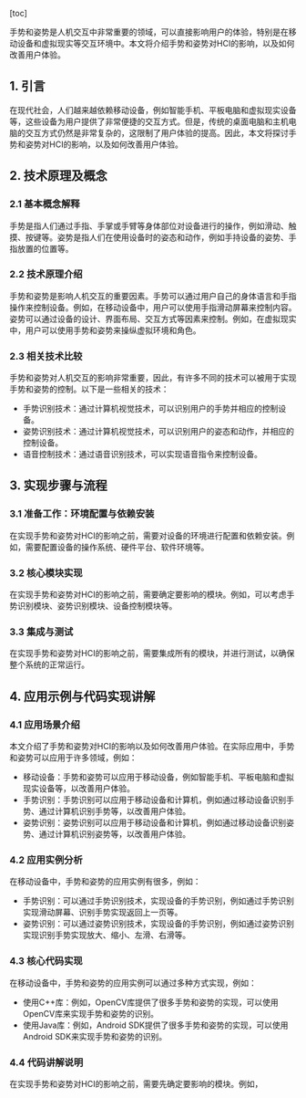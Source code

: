 
[toc]                    
                
                
手势和姿势是人机交互中非常重要的领域，可以直接影响用户的体验，特别是在移动设备和虚拟现实等交互环境中。本文将介绍手势和姿势对HCI的影响，以及如何改善用户体验。

## 1. 引言

在现代社会，人们越来越依赖移动设备，例如智能手机、平板电脑和虚拟现实设备等，这些设备为用户提供了非常便捷的交互方式。但是，传统的桌面电脑和主机电脑的交互方式仍然是非常复杂的，这限制了用户体验的提高。因此，本文将探讨手势和姿势对HCI的影响，以及如何改善用户体验。

## 2. 技术原理及概念

### 2.1 基本概念解释

手势是指人们通过手指、手掌或手臂等身体部位对设备进行的操作，例如滑动、触摸、按键等。姿势是指人们在使用设备时的姿态和动作，例如手持设备的姿势、手指放置的位置等。

### 2.2 技术原理介绍

手势和姿势是影响人机交互的重要因素。手势可以通过用户自己的身体语言和手指操作来控制设备。例如，在移动设备中，用户可以使用手指滑动屏幕来控制内容。姿势可以通过设备的设计、界面布局、交互方式等因素来控制。例如，在虚拟现实中，用户可以使用手势和姿势来操纵虚拟环境和角色。

### 2.3 相关技术比较

手势和姿势对人机交互的影响非常重要，因此，有许多不同的技术可以被用于实现手势和姿势的控制。以下是一些相关的技术：

- 手势识别技术：通过计算机视觉技术，可以识别用户的手势并相应的控制设备。
- 姿势识别技术：通过计算机视觉技术，可以识别用户的姿态和动作，并相应的控制设备。
- 语音控制技术：通过语音识别技术，可以实现语音指令来控制设备。

## 3. 实现步骤与流程

### 3.1 准备工作：环境配置与依赖安装

在实现手势和姿势对HCI的影响之前，需要对设备的环境进行配置和依赖安装。例如，需要配置设备的操作系统、硬件平台、软件环境等。

### 3.2 核心模块实现

在实现手势和姿势对HCI的影响之前，需要确定要影响的模块。例如，可以考虑手势识别模块、姿势识别模块、设备控制模块等。

### 3.3 集成与测试

在实现手势和姿势对HCI的影响之前，需要集成所有的模块，并进行测试，以确保整个系统的正常运行。

## 4. 应用示例与代码实现讲解

### 4.1 应用场景介绍

本文介绍了手势和姿势对HCI的影响以及如何改善用户体验。在实际应用中，手势和姿势可以应用于许多领域，例如：

- 移动设备：手势和姿势可以应用于移动设备，例如智能手机、平板电脑和虚拟现实设备等，以改善用户体验。
- 手势识别：手势识别可以应用于移动设备和计算机，例如通过移动设备识别手势、通过计算机识别手势等，以改善用户体验。
- 姿势识别：姿势识别可以应用于移动设备和计算机，例如通过移动设备识别姿势、通过计算机识别姿势等，以改善用户体验。

### 4.2 应用实例分析

在移动设备中，手势和姿势的应用实例有很多，例如：

- 手势识别：可以通过手势识别技术，实现设备的手势识别，例如通过手势识别实现滑动屏幕、识别手势实现返回上一页等。
- 姿势识别：可以通过姿势识别技术，实现设备的手势识别，例如通过姿势识别实现识别手势实现放大、缩小、左滑、右滑等。

### 4.3 核心代码实现

在移动设备中，手势和姿势的应用实例可以通过多种方式实现，例如：

- 使用C++库：例如，OpenCV库提供了很多手势和姿势的实现，可以使用OpenCV库来实现手势和姿势的识别。
- 使用Java库：例如，Android SDK提供了很多手势和姿势的实现，可以使用Android SDK来实现手势和姿势的识别。

### 4.4 代码讲解说明

在实现手势和姿势对HCI的影响之前，需要先确定要影响的模块。例如，

